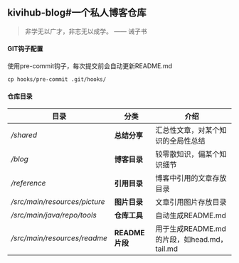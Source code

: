 ## kivihub-blog#一个私人博客仓库

>  非学无以广才，非志无以成学。     —— 诫子书

#### GIT钩子配置
使用pre-commit钩子，每次提交前会自动更新README.md
```shell
cp hooks/pre-commit .git/hooks/
```
#### 仓库目录

| 目录                          | 分类           | 介绍                                        |
| ----------------------------- | -------------- | ------------------------------------------- |
| */shared*                     | **总结分享**   | 汇总性文章，对某个知识的全局性总结          |
| */blog*                       | **博客目录**   | 较零散知识，偏某个知识细节                  |
| */reference*                  | **引用目录**   | 博客中引用的文章存放目录                    |
| */src/main/resources/picture* | **图片目录**   | 文章引用图片存放目录                        |
| */src/main/java/repo/tools*   | **仓库工具**   | 自动生成README.md                           |
| */src/main/resources/readme*  | **README片段** | 用于生成README.md的片段，如head.md，tail.md |